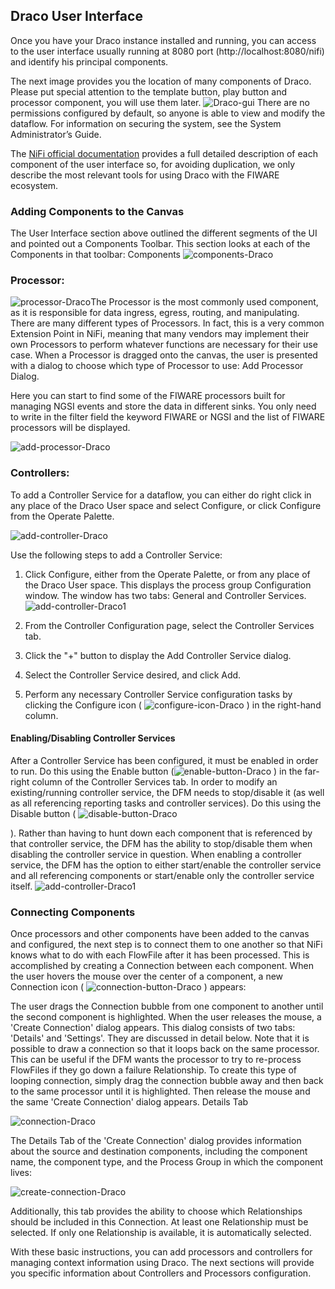 ## Draco User Interface

Once you have your Draco instance installed and running, you can access to  the
user interface usually running at 8080 port (http://localhost:8080/nifi) and identify his principal components.

The next image provides you the location of many components of Draco. Please put special 
attention to the template button, play button and processor component, you will use them later.
![Draco-gui](../images/draco-toolbar-components.png)
There are no permissions configured by default, so anyone is able to view and modify the dataflow. 
For information on securing the system, see the System Administrator’s Guide.

The [NiFi official documentation](https://nifi.apache.org/docs/nifi-docs/html/user-guide.html#introduction)
provides a full detailed description
of each component of the user interface so, for avoiding duplication, we only describe the most relevant tools for using Draco with the FIWARE ecosystem.

### Adding Components to the Canvas

The User Interface section above outlined the different segments of the UI and pointed out a Components Toolbar. This section looks at each of the Components in that toolbar:
Components
![components-Draco](../images/components.png)

###  Processor: 
![processor-Draco](../images/iconProcessor.png)The Processor is the most commonly used component, as it is responsible for data ingress, egress, routing, and manipulating. There are many different types of Processors. In fact, this is a very common Extension Point in NiFi, meaning that many vendors may implement their own Processors to perform whatever functions are necessary for their use case. When a Processor is dragged onto the canvas, the user is presented with a dialog to choose which type of Processor to use:
Add Processor Dialog.

Here you can start to find some of the FIWARE processors built for managing
NGSI events and store the data in different sinks. You only
need to write in the filter field the keyword FIWARE or NGSI and the list of
FIWARE processors will be displayed.

![add-processor-Draco](../images/add-processor.png)

### Controllers:

To add a Controller Service for a dataflow, you can either do right click in any place of the Draco User space and select Configure, or click Configure from the Operate Palette.

![add-controller-Draco](../images/process-group-configuration-options.png)



Use the following steps to add a Controller Service:

1. Click Configure, either from the Operate Palette, or from any place of the Draco User space. This displays the process group Configuration window. The window has two tabs: General and Controller Services.  
![add-controller-Draco1](../images/process-group-controller-services-scope.png)


2. From the Controller Configuration page, select the Controller Services tab.

3. Click the "+" button to display the Add Controller Service dialog.

4. Select the Controller Service desired, and click Add.

5. Perform any necessary Controller Service configuration tasks by clicking the Configure icon (
![configure-icon-Draco](../images/iconConfigure.png)
) in the right-hand column.


#### Enabling/Disabling Controller Services

After a Controller Service has been configured, it must be enabled in order to run. Do this using the Enable button 
(![enable-button-Draco](../images/iconEnable.png)
) in the far-right column of the Controller Services tab. In order to modify an existing/running controller service, the DFM needs to stop/disable it (as well as all referencing reporting tasks and controller services). Do this using the Disable button (
![disable-button-Draco](../images/iconDisable.png)

). Rather than having to hunt down each component that is referenced by that controller service, the DFM has the ability to stop/disable them when disabling the controller service in question. When enabling a controller service, the DFM has the option to either start/enable the controller service and all referencing components or start/enable only the controller service itself.
![add-controller-Draco1](../images/enable-controller-service-scope.png)

### Connecting Components

Once processors and other components have been added to the canvas and configured, the next step is to connect them to one another so that NiFi knows what to do with each FlowFile after it has been processed. This is accomplished by creating a Connection between each component. When the user hovers the mouse over the center of a component, a new Connection icon ( ![connection-button-Draco](../images/addConnect.png) ) appears:


The user drags the Connection bubble from one component to another until the second component is highlighted. When the user releases the mouse, a 'Create Connection' dialog appears. This dialog consists of two tabs: 'Details' and 'Settings'. They are discussed in detail below. Note that it is possible to draw a connection so that it loops back on the same processor. This can be useful if the DFM wants the processor to try to re-process FlowFiles if they go down a failure Relationship. To create this type of looping connection, simply drag the connection bubble away and then back to the same processor until it is highlighted. Then release the mouse and the same 'Create Connection' dialog appears.
Details Tab

![connection-Draco](../images/processor-connection-bubble.png)


The Details Tab of the 'Create Connection' dialog provides information about the source and destination components, including the component name, the component type, and the Process Group in which the component lives:


![create-connection-Draco](../images/create-connection.png)


Additionally, this tab provides the ability to choose which Relationships should be included in this Connection. At least one Relationship must be selected. If only one Relationship is available, it is automatically selected.

With these basic instructions, you can add processors and controllers for managing context information using Draco. The next sections
will provide you specific information about Controllers and Processors configuration.
